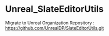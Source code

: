 # Unreal_SlateEditorUtils

Migrate to Unreal Organization Repository
: https://github.com/UnrealDP/SlateEditorUtils.git
